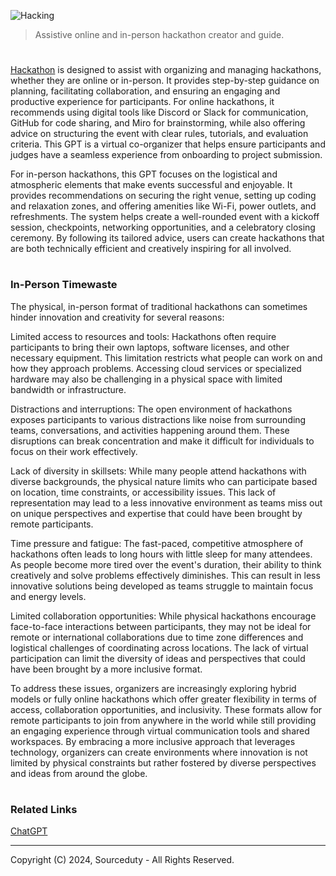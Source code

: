 ![Hacking](https://github.com/user-attachments/assets/97da5a4b-3d0a-4d77-ad06-6cf3abf50474)

> Assistive online and in-person hackathon creator and guide.
#

[Hackathon](https://chatgpt.com/g/g-67561a37dae4819192b0cd0c0804e4a1-hackathon) is designed to assist with organizing and managing hackathons, whether they are online or in-person. It provides step-by-step guidance on planning, facilitating collaboration, and ensuring an engaging and productive experience for participants. For online hackathons, it recommends using digital tools like Discord or Slack for communication, GitHub for code sharing, and Miro for brainstorming, while also offering advice on structuring the event with clear rules, tutorials, and evaluation criteria. This GPT is a virtual co-organizer that helps ensure participants and judges have a seamless experience from onboarding to project submission.

For in-person hackathons, this GPT focuses on the logistical and atmospheric elements that make events successful and enjoyable. It provides recommendations on securing the right venue, setting up coding and relaxation zones, and offering amenities like Wi-Fi, power outlets, and refreshments. The system helps create a well-rounded event with a kickoff session, checkpoints, networking opportunities, and a celebratory closing ceremony. By following its tailored advice, users can create hackathons that are both technically efficient and creatively inspiring for all involved.

#
### In-Person Timewaste

The physical, in-person format of traditional hackathons can sometimes hinder innovation and creativity for several reasons:

Limited access to resources and tools: Hackathons often require participants to bring their own laptops, software licenses, and other necessary equipment. This limitation restricts what people can work on and how they approach problems. Accessing cloud services or specialized hardware may also be challenging in a physical space with limited bandwidth or infrastructure.

Distractions and interruptions: The open environment of hackathons exposes participants to various distractions like noise from surrounding teams, conversations, and activities happening around them. These disruptions can break concentration and make it difficult for individuals to focus on their work effectively.

Lack of diversity in skillsets: While many people attend hackathons with diverse backgrounds, the physical nature limits who can participate based on location, time constraints, or accessibility issues. This lack of representation may lead to a less innovative environment as teams miss out on unique perspectives and expertise that could have been brought by remote participants.

Time pressure and fatigue: The fast-paced, competitive atmosphere of hackathons often leads to long hours with little sleep for many attendees. As people become more tired over the event's duration, their ability to think creatively and solve problems effectively diminishes. This can result in less innovative solutions being developed as teams struggle to maintain focus and energy levels.

Limited collaboration opportunities: While physical hackathons encourage face-to-face interactions between participants, they may not be ideal for remote or international collaborations due to time zone differences and logistical challenges of coordinating across locations. The lack of virtual participation can limit the diversity of ideas and perspectives that could have been brought by a more inclusive format.

To address these issues, organizers are increasingly exploring hybrid models or fully online hackathons which offer greater flexibility in terms of access, collaboration opportunities, and inclusivity. These formats allow for remote participants to join from anywhere in the world while still providing an engaging experience through virtual communication tools and shared workspaces. By embracing a more inclusive approach that leverages technology, organizers can create environments where innovation is not limited by physical constraints but rather fostered by diverse perspectives and ideas from around the globe.

#
### Related Links

[ChatGPT](https://github.com/sourceduty/ChatGPT)

***
Copyright (C) 2024, Sourceduty - All Rights Reserved.
